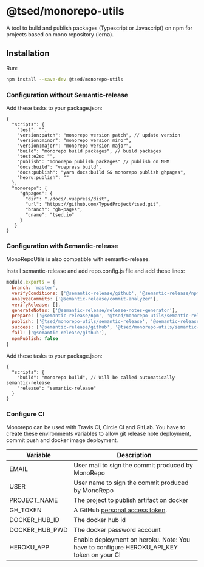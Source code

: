 # @tsed/monorepo-utils

A tool to build and publish packages (Typescript or Javascript) on npm for projects based on 
mono repository (lerna).

## Installation

Run:
```bash
npm install --save-dev @tsed/monorepo-utils
```

### Configuration without Semantic-release

Add these tasks to your package.json:

```
{
  "scripts": {
    "test": "",
    "version:patch": "monorepo version patch", // update version
    "version:minor": "monorepo version minor",
    "version:major": "monorepo version major",
    "build": "monorepo build packages", // build packages
    "test:e2e: "",
    "publish": "monorepo publish packages" // publish on NPM
    "docs:build": "vuepress build",
    "docs:publish": "yarn docs:build && monorepo publish ghpages",
    "heoru:publish": ""
  },
  "monorepo": {
     "ghpages": {
       "dir": "./docs/.vuepress/dist",
       "url": "https://github.com/TypedProject/tsed.git",
       "branch": "gh-pages",
       "cname": "tsed.io"
     }
   }
}
```

### Configuration with Semantic-release

MonoRepoUtils is also compatible with semantic-release.

Install semantic-release and add repo.config.js file and add these lines:

```javascript
module.exports = {
  branch: 'master',
  verifyConditions: ['@semantic-release/github', '@semantic-release/npm', '@tsed/monorepo-utils/semantic-release'],
  analyzeCommits: ['@semantic-release/commit-analyzer'],
  verifyRelease: [],
  generateNotes: ['@semantic-release/release-notes-generator'],
  prepare: ['@semantic-release/npm', '@tsed/monorepo-utils/semantic-release'],
  publish: ['@tsed/monorepo-utils/semantic-release', '@semantic-release/github'],
  success: ['@semantic-release/github', '@tsed/monorepo-utils/semantic-release'],
  fail: ['@semantic-release/github'],
  npmPublish: false
}
```

Add these tasks to your package.json:

```
{
  "scripts": {
    "build": "monorepo build", // Will be called automatically semantic-release
    "release": "semantic-release"
  }
}
```

### Configure CI

Monorepo can be used with Travis CI, Circle CI and GitLab. You have to create these environments variables
to allow git release note deployment, commit push and docker image deployment. 

Variable | Description
---|---
EMAIL | User mail to sign the commit produced by MonoRepo
USER | User name to sign the commit produced by MonoRepo
PROJECT_NAME | The project to publish artifact on docker
GH_TOKEN | A GitHub [personal access token](https://help.github.com/articles/creating-a-personal-access-token-for-the-command-line).
DOCKER_HUB_ID | The docker hub id
DOCKER_HUB_PWD | The docker password account
HEROKU_APP | Enable deployment on heroku. Note: You have to configure HEROKU_API_KEY token on your CI
